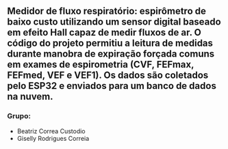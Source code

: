 ## Medidor de fluxo respiratório: espirômetro de baixo custo utilizando um sensor digital baseado em efeito Hall capaz de medir fluxos de ar. O código do projeto permitiu a leitura de medidas durante manobra de expiração forçada comuns em exames de espirometria (CVF, FEFmax, FEFmed, VEF e VEF1). Os dados são coletados pelo ESP32 e enviados para um banco de dados na nuvem.


### Grupo:
- Beatriz Correa Custodio
- Giselly Rodrigues Correia
